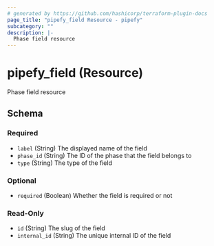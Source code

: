 ```yaml
---
# generated by https://github.com/hashicorp/terraform-plugin-docs
page_title: "pipefy_field Resource - pipefy"
subcategory: ""
description: |-
  Phase field resource
---
```


# pipefy_field (Resource)

Phase field resource



<!-- schema generated by tfplugindocs -->
## Schema

### Required

- `label` (String) The displayed name of the field
- `phase_id` (String) The ID of the phase that the field belongs to
- `type` (String) The type of the field

### Optional

- `required` (Boolean) Whether the field is required or not

### Read-Only

- `id` (String) The slug of the field
- `internal_id` (String) The unique internal ID of the field
